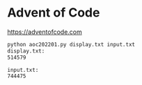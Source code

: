 # Advent of Code

https://adventofcode.com

```bash
python aoc202201.py display.txt input.txt
display.txt:
514579

input.txt:
744475
```